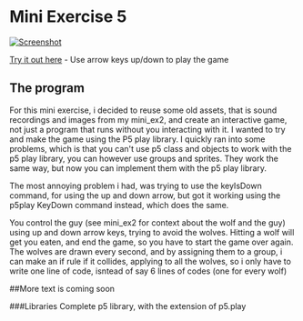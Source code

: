 # Mini Exercise 5
[![Screenshot](https://raw.githubusercontent.com/jduust/mini-ex/master/mini_ex5/screenshot.PNG)](https://rawgit.com/jduust/mini-ex/master/mini_ex5/index.html)

[Try it out here](https://rawgit.com/jduust/mini-ex/master/mini_ex5/index.html) - Use arrow keys up/down to play the game

## The program
For this mini exercise, i decided to reuse some old assets, that is sound recordings and images from my mini_ex2, and create an interactive game, not just a program that runs without you interacting with it. I wanted to try and make the game using the P5 play library. I quickly ran into some problems, which is that you can't use p5 class and objects to work with the p5 play library, you can however use groups and sprites. They work the same way, but now you can implement them with the p5 play library.  

The most annoying problem i had, was trying to use the keyIsDown command, for using the up and down arrow, but got it working using the p5play KeyDown command instead, which does the same. 

You control the guy (see mini_ex2 for context about the wolf and the guy) using up and down arrow keys, trying to avoid the wolves. Hitting a wolf will get you eaten, and end the game, so you have to start the game over again. The wolves are drawn every second, and by assigning them to a group, i can make an if rule if it collides, applying to all the wolves, so i only have to write one line of code, isntead of say 6 lines of codes (one for every wolf)

##More text is coming soon

###Libraries
Complete p5 library, with the extension of p5.play
